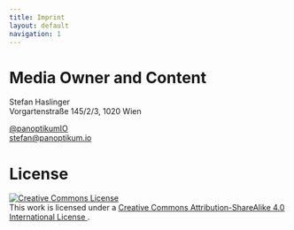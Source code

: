 ```yaml
---
title: Imprint
layout: default
navigation: 1
---
```


# Media Owner and Content

Stefan Haslinger<br/>
Vorgartenstraße 145/2/3, 1020 Wien

[@panoptikumIO](https://www.twitter.com/panoptikumio)<br/>
<stefan@panoptikum.io>


# License

<a rel="license" 
   href="http://creativecommons.org/licenses/by-sa/4.0/">
  <img alt="Creative Commons License" 
       style="border-width:0" 
       src="https://i.creativecommons.org/l/by-sa/4.0/88x31.png" />
</a><br />
This work is licensed under a 
<a rel="license" 
   href="http://creativecommons.org/licenses/by-sa/4.0/">
  Creative Commons Attribution-ShareAlike 4.0 International License
</a>.
